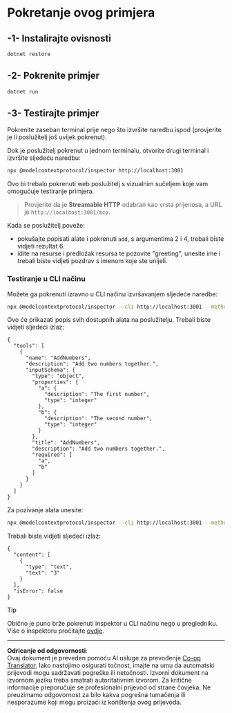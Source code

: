 <!--
CO_OP_TRANSLATOR_METADATA:
{
  "original_hash": "dde4e32e4b55ef4962c411b39d2340a7",
  "translation_date": "2025-09-03T16:19:06+00:00",
  "source_file": "03-GettingStarted/06-http-streaming/solution/dotnet/README.md",
  "language_code": "hr"
}
-->
# Pokretanje ovog primjera

## -1- Instalirajte ovisnosti

```bash
dotnet restore
```

## -2- Pokrenite primjer

```bash
dotnet run
```

## -3- Testirajte primjer

Pokrenite zaseban terminal prije nego što izvršite naredbu ispod (provjerite je li poslužitelj još uvijek pokrenut).

Dok je poslužitelj pokrenut u jednom terminalu, otvorite drugi terminal i izvršite sljedeću naredbu:

```bash
npx @modelcontextprotocol/inspector http://localhost:3001
```

Ovo bi trebalo pokrenuti web poslužitelj s vizualnim sučeljem koje vam omogućuje testiranje primjera.

> Provjerite da je **Streamable HTTP** odabran kao vrsta prijenosa, a URL je `http://localhost:3001/mcp`.

Kada se poslužitelj poveže:

- pokušajte popisati alate i pokrenuti `add`, s argumentima 2 i 4, trebali biste vidjeti rezultat 6.
- idite na resurse i predložak resursa te pozovite "greeting", unesite ime i trebali biste vidjeti pozdrav s imenom koje ste unijeli.

### Testiranje u CLI načinu

Možete ga pokrenuti izravno u CLI načinu izvršavanjem sljedeće naredbe:

```bash 
npx @modelcontextprotocol/inspector --cli http://localhost:3001 --method tools/list
```

Ovo će prikazati popis svih dostupnih alata na poslužitelju. Trebali biste vidjeti sljedeći izlaz:

```text
{
  "tools": [
    {
      "name": "AddNumbers",
      "description": "Add two numbers together.",
      "inputSchema": {
        "type": "object",
        "properties": {
          "a": {
            "description": "The first number",
            "type": "integer"
          },
          "b": {
            "description": "The second number",
            "type": "integer"
          }
        },
        "title": "AddNumbers",
        "description": "Add two numbers together.",
        "required": [
          "a",
          "b"
        ]
      }
    }
  ]
}
```

Za pozivanje alata unesite:

```bash
npx @modelcontextprotocol/inspector --cli http://localhost:3001 --method tools/call --tool-name AddNumbers --tool-arg a=1 --tool-arg b=2
```

Trebali biste vidjeti sljedeći izlaz:

```text
{
  "content": [
    {
      "type": "text",
      "text": "3"
    }
  ],
  "isError": false
}
```

> [!TIP]
> Obično je puno brže pokrenuti inspektor u CLI načinu nego u pregledniku.
> Više o inspektoru pročitajte [ovdje](https://github.com/modelcontextprotocol/inspector).

---

**Odricanje od odgovornosti**:  
Ovaj dokument je preveden pomoću AI usluge za prevođenje [Co-op Translator](https://github.com/Azure/co-op-translator). Iako nastojimo osigurati točnost, imajte na umu da automatski prijevodi mogu sadržavati pogreške ili netočnosti. Izvorni dokument na izvornom jeziku treba smatrati autoritativnim izvorom. Za kritične informacije preporučuje se profesionalni prijevod od strane čovjeka. Ne preuzimamo odgovornost za bilo kakva pogrešna tumačenja ili nesporazume koji mogu proizaći iz korištenja ovog prijevoda.